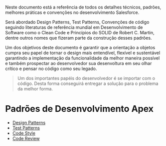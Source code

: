 Neste documento está a referência de todos os detalhes técnicos, padrões, melhores práticas e convenções no desenvolvimento Salesforce.

Será abordado Design Patterns, Test Patterns, Convenções de código seguindo literaturas de referência mundial em Desenvolvimento de Software como o Clean Code e Princípios do SOLID de Robert C. Martin, dentre outros nomes que fizeram parte da construção desses padrões.

Um dos objetivos deste documento é garantir que a orientação a objetos cumpra seu papel de tornar o design mais entendível, flexível e sustentável garantindo a implementação da funcionalidade da melhor maneira possível e também prospectar ao desenvolvedor sua desenvoltura em seu olhar crítico e pensar no código como seu legado.

> Um dos importantes papéis do desenvolvedor é se importar com o código. Desta forma conseguirá entregar a solução para o problema da melhor forma.

# Padrões de Desenvolvimento Apex

* [Design Patterns](2-design-patterns.md)
* [Test Patterns](3-test-patterns.md)
* [Code Style](4-code-style.md)
* [Code Review](5-code-review.md)